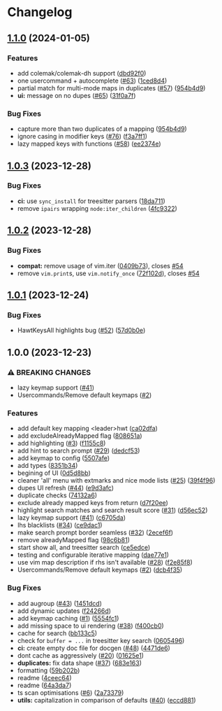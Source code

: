 # Changelog

## [1.1.0](https://github.com/tris203/hawtkeys.nvim/compare/v1.0.3...v1.1.0) (2024-01-05)


### Features

* add colemak/colemak-dh support ([dbd92f0](https://github.com/tris203/hawtkeys.nvim/commit/dbd92f03a9ee71438c0035d007a81ef3df4a1f8c))
* one usercommand + autocomplete ([#63](https://github.com/tris203/hawtkeys.nvim/issues/63)) ([1ced8d4](https://github.com/tris203/hawtkeys.nvim/commit/1ced8d4ec0c1e4b91b89c236ea068a3dc18d2888))
* partial match for multi-mode maps in duplicates ([#57](https://github.com/tris203/hawtkeys.nvim/issues/57)) ([954b4d9](https://github.com/tris203/hawtkeys.nvim/commit/954b4d95c8f47d0d4c2102e14f799884957a1332))
* **ui:** message on no dupes ([#65](https://github.com/tris203/hawtkeys.nvim/issues/65)) ([31f0a7f](https://github.com/tris203/hawtkeys.nvim/commit/31f0a7ffab395c415a08ce336df2ee27c135ec03))


### Bug Fixes

* capture more than two duplicates of a mapping ([954b4d9](https://github.com/tris203/hawtkeys.nvim/commit/954b4d95c8f47d0d4c2102e14f799884957a1332))
* ignore casing in modifier keys ([#76](https://github.com/tris203/hawtkeys.nvim/issues/76)) ([f3a7ff1](https://github.com/tris203/hawtkeys.nvim/commit/f3a7ff166e6842cd2fd7ad0edb8f07d26adb60b7))
* lazy mapped keys with functions ([#58](https://github.com/tris203/hawtkeys.nvim/issues/58)) ([ee2374e](https://github.com/tris203/hawtkeys.nvim/commit/ee2374ecb5125b580e0158d71957f5dda9a49d5a))

## [1.0.3](https://github.com/tris203/hawtkeys.nvim/compare/v1.0.2...v1.0.3) (2023-12-28)


### Bug Fixes

* **ci:** use `sync_install` for treesitter parsers ([18da711](https://github.com/tris203/hawtkeys.nvim/commit/18da711209fb1bda23ae72d7afcb40062a50e5e6))
* remove `ipairs` wrapping `node:iter_children` ([4fc9322](https://github.com/tris203/hawtkeys.nvim/commit/4fc9322019bb3c338f30910cacea8bd7fbffc12b))

## [1.0.2](https://github.com/tris203/hawtkeys.nvim/compare/v1.0.1...v1.0.2) (2023-12-28)


### Bug Fixes

* **compat:** remove usage of vim.iter ([0409b73](https://github.com/tris203/hawtkeys.nvim/commit/0409b735602a1402e38516db76fcbb3bc032fcfc)), closes [#54](https://github.com/tris203/hawtkeys.nvim/issues/54)
* remove `vim.print`s, use `vim.notify_once` ([72f102d](https://github.com/tris203/hawtkeys.nvim/commit/72f102d2c6160893a6ee468993757a715c23310d)), closes [#54](https://github.com/tris203/hawtkeys.nvim/issues/54)

## [1.0.1](https://github.com/tris203/hawtkeys.nvim/compare/v1.0.0...v1.0.1) (2023-12-24)


### Bug Fixes

* HawtKeysAll highlights bug ([#52](https://github.com/tris203/hawtkeys.nvim/issues/52)) ([57d0b0e](https://github.com/tris203/hawtkeys.nvim/commit/57d0b0e3c7f93f47c9b9f94da59bdc7403decb27))

## 1.0.0 (2023-12-23)


### ⚠ BREAKING CHANGES

* lazy keymap support ([#41](https://github.com/tris203/hawtkeys.nvim/issues/41))
* Usercommands/Remove default keymaps ([#2](https://github.com/tris203/hawtkeys.nvim/issues/2))

### Features

* add default key mapping &lt;leader&gt;hwt ([ca02dfa](https://github.com/tris203/hawtkeys.nvim/commit/ca02dfa9984efad622af79ced05045adc7f71223))
* add excludeAlreadyMapped flag ([808651a](https://github.com/tris203/hawtkeys.nvim/commit/808651a05bd77cc908cafb9793e5a290c79bd63c))
* add highlighting ([#3](https://github.com/tris203/hawtkeys.nvim/issues/3)) ([f1155c8](https://github.com/tris203/hawtkeys.nvim/commit/f1155c8e4e87c73724291f3fac71e8dcf39b421f))
* add hint to search prompt ([#29](https://github.com/tris203/hawtkeys.nvim/issues/29)) ([dedcf53](https://github.com/tris203/hawtkeys.nvim/commit/dedcf53dc257b902e767319a8cd03b3c62a621fb))
* add keymap to config ([5507afe](https://github.com/tris203/hawtkeys.nvim/commit/5507afe0f4312ca99d0a637a822c62dca438d2c6))
* add types ([8351b34](https://github.com/tris203/hawtkeys.nvim/commit/8351b341b7c555770895a35cb98a063f2596c8f1))
* begining of UI ([0d5d8bb](https://github.com/tris203/hawtkeys.nvim/commit/0d5d8bb901cc3e31dd9a9d6f9f2b16c146899cbf))
* cleaner 'all' menu with extmarks and nice mode lists ([#25](https://github.com/tris203/hawtkeys.nvim/issues/25)) ([39f4f96](https://github.com/tris203/hawtkeys.nvim/commit/39f4f962cea8dd31dad0dcb6d78582429d7f8d6c))
* dupes UI refresh ([#44](https://github.com/tris203/hawtkeys.nvim/issues/44)) ([e9d3afc](https://github.com/tris203/hawtkeys.nvim/commit/e9d3afc651ae0003bb82cc20f41ccad662eec6f6))
* duplicate checks ([74132a6](https://github.com/tris203/hawtkeys.nvim/commit/74132a6f36ff1e9bc3b44bba98c1e2c2c6501696))
* exclude already mapped keys from return ([d7f20ee](https://github.com/tris203/hawtkeys.nvim/commit/d7f20ee6833af7ad515edf601c450f7c3193869c))
* highlight search matches and search result score ([#31](https://github.com/tris203/hawtkeys.nvim/issues/31)) ([d56ec52](https://github.com/tris203/hawtkeys.nvim/commit/d56ec52f4b3c597d5f57a625f0b8e063782ab7ad))
* lazy keymap support ([#41](https://github.com/tris203/hawtkeys.nvim/issues/41)) ([c6705da](https://github.com/tris203/hawtkeys.nvim/commit/c6705da0a8c8ceddfa754f3e00c12e517bd421cc))
* lhs blacklists ([#34](https://github.com/tris203/hawtkeys.nvim/issues/34)) ([ce9dac1](https://github.com/tris203/hawtkeys.nvim/commit/ce9dac1ee66cb04ff83975c400247f35695ce6f1))
* make search prompt border seamless ([#32](https://github.com/tris203/hawtkeys.nvim/issues/32)) ([2ecef6f](https://github.com/tris203/hawtkeys.nvim/commit/2ecef6f2ed3ab127a7e620766abe5d2bc57b867b))
* remove alreadyMapped flag ([98c6b81](https://github.com/tris203/hawtkeys.nvim/commit/98c6b812f38639f9d251ce9f7fc6096b08c355be))
* start show all, and treesitter search ([ce5edce](https://github.com/tris203/hawtkeys.nvim/commit/ce5edce08da82ed1c00d64b68ca096ae94042ec0))
* testing and configurable iterative mapping ([dae77e1](https://github.com/tris203/hawtkeys.nvim/commit/dae77e1262bf1ddc05d0a90a9b837e59a15d09e8))
* use vim map description if rhs isn't available ([#28](https://github.com/tris203/hawtkeys.nvim/issues/28)) ([f2e85f8](https://github.com/tris203/hawtkeys.nvim/commit/f2e85f818c1df22e970b47dc35e21d24b525e629))
* Usercommands/Remove default keymaps ([#2](https://github.com/tris203/hawtkeys.nvim/issues/2)) ([dcb4f35](https://github.com/tris203/hawtkeys.nvim/commit/dcb4f35dcdc2a20a9697030c3f9ab7ce78e93e0c))


### Bug Fixes

* add augroup ([#43](https://github.com/tris203/hawtkeys.nvim/issues/43)) ([1451dcd](https://github.com/tris203/hawtkeys.nvim/commit/1451dcd4b74f6efd14f44da0ff80791ffe76660d))
* add dynamic updates ([f24266d](https://github.com/tris203/hawtkeys.nvim/commit/f24266d67f44a6c1eed4a0c339ce47b741e9e7f2))
* add keymap caching ([#1](https://github.com/tris203/hawtkeys.nvim/issues/1)) ([5554fc1](https://github.com/tris203/hawtkeys.nvim/commit/5554fc1899e6229ba960c9b64b053ab414d7044f))
* add missing space to ui rendering ([#38](https://github.com/tris203/hawtkeys.nvim/issues/38)) ([f400cb0](https://github.com/tris203/hawtkeys.nvim/commit/f400cb0b94bde43bb59f221fb1f5ccba40b374ff))
* cache for search ([bb133c5](https://github.com/tris203/hawtkeys.nvim/commit/bb133c545e6eb056425badb5fe0ab34056536e89))
* check for `buffer = ...` in treesitter key search ([0605496](https://github.com/tris203/hawtkeys.nvim/commit/0605496e2cfa3ae0475086ec0ec315c5e1185a13))
* **ci:** create empty doc file for docgen ([#48](https://github.com/tris203/hawtkeys.nvim/issues/48)) ([4471de6](https://github.com/tris203/hawtkeys.nvim/commit/4471de64333242afdd05869e05d8d548e42c6dea))
* dont cache as aggressively ([#20](https://github.com/tris203/hawtkeys.nvim/issues/20)) ([01625e1](https://github.com/tris203/hawtkeys.nvim/commit/01625e15e31568cc247f5b16902cb50d3b245e64))
* **duplicates:** fix data shape ([#37](https://github.com/tris203/hawtkeys.nvim/issues/37)) ([683e163](https://github.com/tris203/hawtkeys.nvim/commit/683e163909dba3247775f581d9897c540d8245b1))
* formatting ([59b202b](https://github.com/tris203/hawtkeys.nvim/commit/59b202b5d6272844e8326016f3a74be07c276480))
* readme ([4ceec64](https://github.com/tris203/hawtkeys.nvim/commit/4ceec649f2a82f8c9afe3b056b521480a1745596))
* readme ([64a3da7](https://github.com/tris203/hawtkeys.nvim/commit/64a3da7bdaf136c9f5029ed743c357036d6f4ec1))
* ts scan optimisations ([#6](https://github.com/tris203/hawtkeys.nvim/issues/6)) ([2a73379](https://github.com/tris203/hawtkeys.nvim/commit/2a7337983fbf5d2ba4492cac3c6ae5120b7f2f30))
* **utils:** capitalization in comparison of defaults ([#40](https://github.com/tris203/hawtkeys.nvim/issues/40)) ([eccd881](https://github.com/tris203/hawtkeys.nvim/commit/eccd881d10a1b9f12383ea6e64adc63c4ad5da18))
